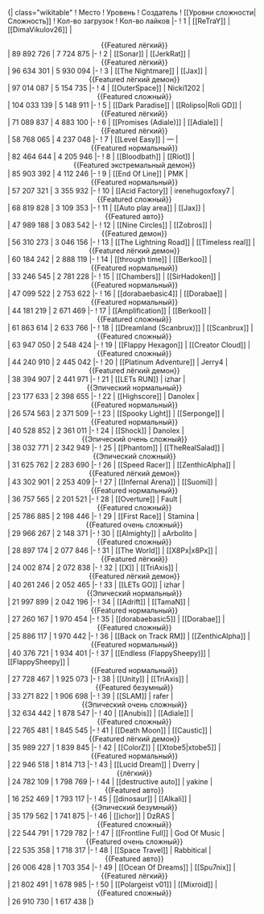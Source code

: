 {| class="wikitable"
! Место
! Уровень
! Создатель
! [[Уровни сложности|Сложность]]
! Кол-во загрузок
! Кол-во лайков
|-
! 1
| [[ReTraY]]
| [[DimaVikulov26]]
| <center>{{Featured лёгкий}}</center>
| 89 892 726
| 7 724 875
|-
! 2
| [[Sonar]]
| [[JerkRat]]
| <center>{{Featured лёгкий}}</center>
| 96 634 301
| 5 930 094
|-
! 3
| [[The Nightmare]]
| [[Jax]]
| <center>{{Featured лёгкий демон}}</center>
| 97 014 087
| 5 154 735
|-
! 4
| [[OuterSpace]]
| Nicki1202
| <center>{{Featured сложный}}</center>
| 104 033 139
| 5 148 911
|-
! 5
| [[Dark Paradise]]
| [[Rolipso|Roli GD]]
| <center>{{Featured лёгкий}}</center>
| 71 089 837
| 4 883 100
|-
! 6
| [[Promises (Adiale)]]
| [[Adiale]]
| <center>{{Featured лёгкий}}</center>
| 58 768 065
| 4 237 048
|-
! 7
| [[Level Easy]]
| —
| <center>{{Featured нормальный}}</center>
| 82 464 644
| 4 205 946
|-
! 8
| [[Bloodbath]]
| [[Riot]]
| <center>{{Featured экстремальный демон}}</center>
| 85 903 392
| 4 112 246
|-
! 9
| [[End Of Line]]
| PMK
| <center>{{Featured нормальный}}</center>
| 57 207 321
| 3 355 932
|-
! 10
| [[Acid Factory]]
| irenehugoxfoxy7
| <center>{{Featured сложный}}</center>
| 68 819 828
| 3 109 353
|-
! 11
| [[Auto play area]]
| [[Jax]]
| <center>{{Featured авто}}</center>
| 47 989 188
| 3 083 542
|-
! 12
| [[Nine Circles]]
| [[Zobros]]
| <center>{{Featured демон}}</center>
| 56 310 273
| 3 046 156
|-
! 13
| [[The Lightning Road]]
| [[Timeless real]]
| <center>{{Featured лёгкий демон}}</center>
| 60 184 242
| 2 888 119
|-
! 14
| [[through time]]
| [[Berkoo]]
| <center>{{Featured нормальный}}</center>
| 33 246 545
| 2 781 228
|-
! 15
| [[Chambers]]
| [[SirHadoken]]
| <center>{{Featured нормальный}}</center>
| 47 099 522
| 2 753 622
|-
! 16
| [[dorabaebasic4]]
| [[Dorabae]]
| <center>{{Featured нормальный}}</center>
| 44 181 219
| 2 671 469
|-
! 17
| [[Amplification]]
| [[Berkoo]]
| <center>{{Featured сложный}}</center>
| 61 863 614
| 2 633 766
|-
! 18
| [[Dreamland (Scanbrux)]]
| [[Scanbrux]]
| <center>{{Featured сложный}}</center>
| 63 947 050
| 2 548 424
|-
! 19
| [[Flappy Hexagon]]
| [[Creator Cloud]]
| <center>{{Featured сложный}}</center>
| 44 240 910
| 2 445 042
|-
! 20
| [[Platinum Adventure]]
| Jerry4
| <center>{{Featured лёгкий демон}}</center>
| 38 394 907
| 2 441 971
|-
! 21
| [[LETs  RUN]]
| izhar
| <center>{{Эпический нормальный}}</center>
| 23 177 633
| 2 398 655
|-
! 22
| [[Highscore]]
| Danolex
| <center>{{Featured нормальный}}</center>
| 26 574 563
| 2 371 509
|-
! 23
| [[Spooky Light]]
| [[Serponge]]
| <center>{{Featured нормальный}}</center>
| 40 528 852
| 2 361 011
|-
! 24
| [[Shock]]
| Danolex
| <center>{{Эпический очень сложный}}</center>
| 38 032 771
| 2 342 949
|-
! 25
| [[Phantom]]
| [[TheRealSalad]]
| <center>{{Эпический сложный}}</center>
| 31 625 762
| 2 283 690
|-
! 26
| [[Speed Racer]]
| [[ZenthicAlpha]]
| <center>{{Featured лёгкий демон}}</center>
| 43 302 901
| 2 253 409
|-
! 27
| [[Infernal Arena]]
| [[Suomi]]
| <center>{{Featured нормальный}}</center>
| 36 757 565
| 2 201 521
|-
! 28
| [[Overture]]
| Fault
| <center>{{Featured сложный}}</center>
| 25 786 885
| 2 198 446
|-
! 29
| [[First Race]]
| Stamina
| <center>{{Featured очень сложный}}</center>
| 29 966 267
| 2 148 371
|-
! 30
| [[Almighty]]
| aArbolito
| <center>{{Featured сложный}}</center>
| 28 897 174
| 2 077 846
|-
! 31
| [[The World]]
| [[X8Px|x8Px]]
| <center>{{Featured лёгкий}}</center>
| 24 002 874
| 2 072 838
|-
! 32
| [[X]]
| [[TriAxis]]
| <center>{{Featured лёгкий демон}}</center>
| 40 261 246
| 2 052 465
|-
! 33
| [[LETs GO]]
| izhar
| <center>{{Эпический нормальный}}</center>
| 21 997 899
| 2 042 196
|-
! 34
| [[Adrift]]
| [[TamaN]]
| <center>{{Featured нормальный}}</center>
| 27 260 167
| 1 970 454
|-
! 35
| [[dorabaebasic5]]
| [[Dorabae]]
| <center>{{Featured сложный}}</center>
| 25 886 117
| 1 970 442
|-
! 36
| [[Back on Track RM]]
| [[ZenthicAlpha]]
| <center>{{Featured нормальный}}</center>
| 40 376 721
| 1 934 401
|-
! 37
| [[Endless (FlappySheepy)]]
| [[FlappySheepy]]
| <center>{{Featured нормальный}}</center>
| 27 728 467
| 1 925 073
|-
! 38
| [[Unity]]
| [[TriAxis]]
| <center>{{Featured безумный}}</center>
| 33 271 822
| 1 906 698
|-
! 39
| [[SLAM]]
| rafer
| <center>{{Эпический очень сложный}}</center>
| 32 634 442
| 1 878 547
|-
! 40
| [[Anubis]]
| [[Adiale]]
| <center>{{Featured сложный}}</center>
| 22 765 481
| 1 845 545
|-
! 41
| [[Death Moon]]
| [[Caustic]]
| <center>{{Featured лёгкий демон}}</center>
| 35 989 227
| 1 839 845
|-
! 42
| [[ColorZ]]
| [[Xtobe5|xtobe5]]
| <center>{{Featured нормальный}}</center>
| 22 946 518
| 1 814 713
|-
! 43
| [[Lucid Dream]]
| Dverry
| <center>{{лёгкий}}</center>
| 24 782 109
| 1 798 769
|-
! 44
| [[destructive auto]]
| yakine
| <center>{{Featured авто}}</center>
| 16 252 469
| 1 793 117
|-
! 45
| [[dinosaur]]
| [[Alkali]]
| <center>{{Эпический безумный}}</center>
| 35 179 562
| 1 741 875
|-
! 46
| [[ichor]]
| DzRAS
| <center>{{Featured сложный}}</center>
| 22 544 791
| 1 729 782
|-
! 47
| [[Frontline Full]]
| God Of Music
| <center>{{Featured очень сложный}}</center>
| 22 535 358
| 1 718 317
|-
! 48
| [[Space Travel]]
| Rabbitical
| <center>{{Featured авто}}</center>
| 26 006 428
| 1 703 354
|-
! 49
| [[Ocean Of Dreams]]
| [[Spu7nix]]
| <center>{{Featured лёгкий}}</center>
| 21 802 491
| 1 678 985
|-
! 50
| [[Polargeist v01]]
| [[Mixroid]]
| <center>{{Featured сложный}}</center>
| 26 910 730
| 1 617 438
|}